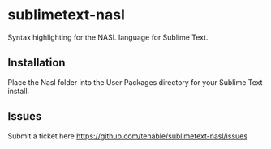 # sublimetext-nasl

Syntax highlighting for the NASL language for Sublime Text.

## Installation
Place the Nasl folder into the User Packages directory for your Sublime Text install.

## Issues
Submit a ticket here https://github.com/tenable/sublimetext-nasl/issues
